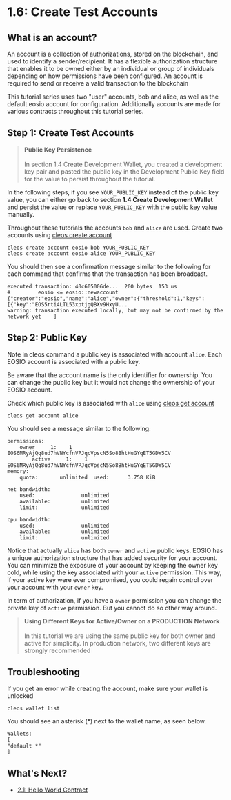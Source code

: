 # 1.6: Create Test Accounts

## What is an account?

An account is a collection of authorizations, stored on the blockchain, and used to identify a sender/recipient. It has a flexible authorization structure that enables it to be owned either by an individual or group of individuals depending on how permissions have been configured. An account is required to send or receive a valid transaction to the blockchain

This tutorial series uses two "user" accounts, bob and alice, as well as the default eosio account for configuration. Additionally accounts are made for various contracts throughout this tutorial series.

## Step 1: Create Test Accounts

> **Public Key Persistence** <br> <br> In section 1.4 Create Development Wallet, you created a development key pair and pasted the public key in the Development Public Key field for the value to persist throughout the tutorial.

In the following steps, if you see `YOUR_PUBLIC_KEY` instead of the public key value, you can either go back to section **1.4 Create Development Wallet** and persist the value or replace `YOUR_PUBLIC_KEY` with the public key value manually.

Throughout these tutorials the accounts `bob` and `alice` are used. Create two accounts using [cleos create account]()

    cleos create account eosio bob YOUR_PUBLIC_KEY
    cleos create account eosio alice YOUR_PUBLIC_KEY

You should then see a confirmation message similar to the following for each command that confirms that the transaction has been broadcast.

    executed transaction: 40c605006de...  200 bytes  153 us
    #         eosio <= eosio::newaccount            {"creator":"eosio","name":"alice","owner":{"threshold":1,"keys":[{"key":"EOS5rti4LTL53xptjgQBXv9HxyU...
    warning: transaction executed locally, but may not be confirmed by the network yet    ]

## Step 2: Public Key

Note in cleos command a public key is associated with account `alice`. Each EOSIO account is associated with a public key.

Be aware that the account name is the only identifier for ownership. You can change the public key but it would not change the ownership of your EOSIO account.

Check which public key is associated with `alice` using [cleos get account]()

    cleos get account alice

You should see a message similar to the following:

    permissions:
        owner     1:    1 EOS6MRyAjQq8ud7hVNYcfnVPJqcVpscN5So8BhtHuGYqET5GDW5CV
            active     1:    1 EOS6MRyAjQq8ud7hVNYcfnVPJqcVpscN5So8BhtHuGYqET5GDW5CV
    memory:
        quota:       unlimited  used:      3.758 KiB

    net bandwidth:
        used:               unlimited
        available:          unlimited
        limit:              unlimited

    cpu bandwidth:
        used:               unlimited
        available:          unlimited
        limit:              unlimited

Notice that actually `alice` has both `owner` and `active` public keys. EOSIO has a unique authorization structure that has added security for your account. You can minimize the exposure of your account by keeping the owner key cold, while using the key associated with your `active` permission. This way, if your active key were ever compromised, you could regain control over your account with your `owner` key.

In term of authorization, if you have a `owner` permission you can change the private key of `active` permission. But you cannot do so other way around.

> **Using Different Keys for Active/Owner on a PRODUCTION Network** <br> <br> In this tutorial we are using the same public key for both owner and active for simplicity. In production network, two different keys are strongly recommended

## Troubleshooting

If you get an error while creating the account, make sure your wallet is unlocked

    cleos wallet list

You should see an asterisk (*) next to the wallet name, as seen below.

    Wallets:
    [
    "default *"
    ]
    
## What's Next?

* [2.1: Hello World Contract](https://docs.airwire.io/docs/how_eosio_works/getting_started_with_eosio/2._smart_contract_development/2.1_hello_world_contract.md)
